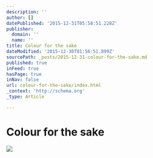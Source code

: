 ```yaml
---
description: ''
author: []
datePublished: '2015-12-31T05:58:51.228Z'
publisher:
  domain: ''
  name: ''
title: Colour for the sake
dateModified: '2015-12-30T01:56:51.899Z'
sourcePath: _posts/2015-12-31-colour-for-the-sake.md
published: true
inFeed: true
hasPage: true
inNav: false
url: colour-for-the-sake/index.html
_context: 'http://schema.org'
_type: Article

---
```

# Colour for the sake
![](https://the-grid-user-content.s3-us-west-2.amazonaws.com/c80b1f38-5c72-4122-a566-f667e232d3f6.png)